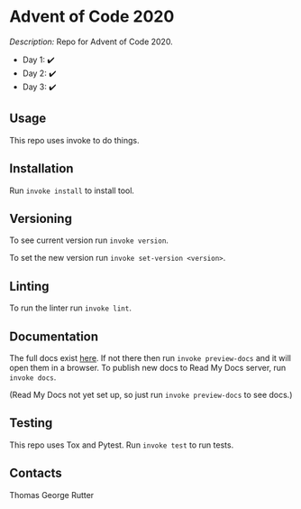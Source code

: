 # Advent of Code 2020

_Description:_ Repo for Advent of Code 2020.

* Day 1: :heavy_check_mark:
* Day 2: :heavy_check_mark:
* Day 3: :heavy_check_mark:

## Usage

This repo uses invoke to do things.

## Installation

Run `invoke install` to install tool.

## Versioning

To see current version run `invoke version`.

To set the new version run `invoke set-version <version>`.

## Linting

To run the linter run `invoke lint`.

## Documentation

The full docs exist [here](.\build\sphinx\html\index.html).
If not there then run `invoke preview-docs` and it will open them in a browser.
To publish new docs to Read My Docs server, run `invoke docs`.

(Read My Docs not yet set up, so just run `invoke preview-docs` to see docs.)

## Testing

This repo uses Tox and Pytest.
Run `invoke test` to run tests.

## Contacts

Thomas George Rutter

